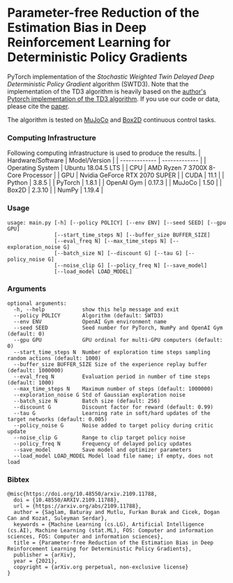 # Parameter-free Reduction of the Estimation Bias in Deep Reinforcement Learning for Deterministic Policy Gradients
PyTorch implementation of the _Stochastic Weighted Twin Delayed Deep Deterministic Policy Gradient_ algorithm (SWTD3). 
Note that the implementation of the TD3 algorithm is heavily based on the [author's Pytorch implementation of the TD3 algorithm](https://github.com/sfujim/TD3). If you use our code or data, please cite the [paper](https://arxiv.org/abs/2109.11788).

The algorithm is tested on [MuJoCo](https://gym.openai.com/envs/#mujoco) and [Box2D](https://gym.openai.com/envs/#box2d) continuous control tasks.

### Computing Infrastructure
Following computing infrastructure is used to produce the results.
| Hardware/Software  | Model/Version |
| ------------- | ------------- |
| Operating System  | Ubuntu 18.04.5 LTS  |
| CPU  | AMD Ryzen 7 3700X 8-Core Processor |
| GPU  | Nvidia GeForce RTX 2070 SUPER |
| CUDA  | 11.1  |
| Python  | 3.8.5 |
| PyTorch  | 1.8.1 |
| OpenAI Gym  | 0.17.3 |
| MuJoCo  | 1.50 |
| Box2D  | 2.3.10 |
| NumPy  | 1.19.4 |

### Usage
```
usage: main.py [-h] [--policy POLICY] [--env ENV] [--seed SEED] [--gpu GPU]
               [--start_time_steps N] [--buffer_size BUFFER_SIZE]
               [--eval_freq N] [--max_time_steps N] [--exploration_noise G]
               [--batch_size N] [--discount G] [--tau G] [--policy_noise G]
               [--noise_clip G] [--policy_freq N] [--save_model]
               [--load_model LOAD_MODEL]
```

### Arguments
```
optional arguments:
  -h, --help            show this help message and exit
  --policy POLICY       Algorithm (default: SWTD3)
  --env ENV             OpenAI Gym environment name
  --seed SEED           Seed number for PyTorch, NumPy and OpenAI Gym (default: 0)
  --gpu GPU             GPU ordinal for multi-GPU computers (default: 0)
  --start_time_steps N  Number of exploration time steps sampling random actions (default: 1000)
  --buffer_size BUFFER_SIZE Size of the experience replay buffer (default: 1000000)
  --eval_freq N         Evaluation period in number of time steps (default: 1000)
  --max_time_steps N    Maximum number of steps (default: 1000000)
  --exploration_noise G Std of Gaussian exploration noise
  --batch_size N        Batch size (default: 256)
  --discount G          Discount factor for reward (default: 0.99)
  --tau G               Learning rate in soft/hard updates of the target networks (default: 0.005)
  --policy_noise G      Noise added to target policy during critic update
  --noise_clip G        Range to clip target policy noise
  --policy_freq N       Frequency of delayed policy updates
  --save_model          Save model and optimizer parameters
  --load_model LOAD_MODEL Model load file name; if empty, does not load
  ```

### Bibtex
```
@misc{https://doi.org/10.48550/arxiv.2109.11788,
  doi = {10.48550/ARXIV.2109.11788},
  url = {https://arxiv.org/abs/2109.11788},
  author = {Saglam, Baturay and Mutlu, Furkan Burak and Cicek, Dogan Can and Kozat, Suleyman Serdar},
  keywords = {Machine Learning (cs.LG), Artificial Intelligence (cs.AI), Machine Learning (stat.ML), FOS: Computer and information sciences, FOS: Computer and information sciences},
  title = {Parameter-free Reduction of the Estimation Bias in Deep Reinforcement Learning for Deterministic Policy Gradients},
  publisher = {arXiv},
  year = {2021},
  copyright = {arXiv.org perpetual, non-exclusive license}
}
```
